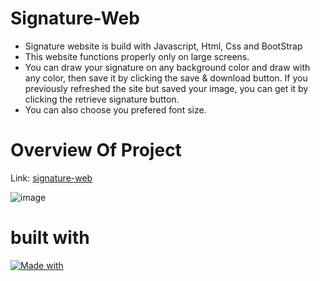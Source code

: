 # Signature-Web
* Signature website is build with Javascript, Html, Css and BootStrap
* This website functions properly only on large screens.
* You can draw your signature on any background color and draw with any color, then save it by clicking the save & download button. If you previously refreshed the site but saved your image, you can get it by clicking the retrieve signature button.
* You can also choose you prefered font size.

# Overview Of Project
Link: [signature-web](https://signature-web.netlify.app/)

![image](https://github.com/vish2285/Signature-Web/assets/155484823/a1ee0608-9aca-43ef-9541-185c47fe1882)

# built with
[![Made with](https://skillicons.dev/icons?i=js,html,css,bootstrap)](https://skillicons.dev)
